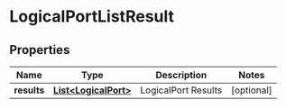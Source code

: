# LogicalPortListResult

## Properties
Name | Type | Description | Notes
------------ | ------------- | ------------- | -------------
**results** | [**List&lt;LogicalPort&gt;**](LogicalPort.md) | LogicalPort Results |  [optional]
